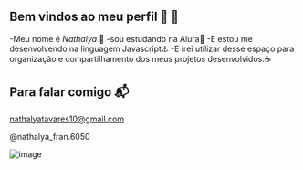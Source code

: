 ## Bem vindos ao meu perfil 💟 👋

-Meu nome é _Nathalya_ 👋
-sou estudando na Alura👾
-E estou me desenvolvendo na linguagem Javascript⚓
-E irei utilizar desse espaço para organização e compartilhamento dos meus projetos desenvolvidos.☕

## Para falar comigo 📬
nathalyatavares10@gmail.com 

@nathalya_fran.6050

![image](https://github.com/nathtavares/NathTavares/assets/170983378/5a34e31f-fccc-4ddd-bc8a-4b4e3a853267)


